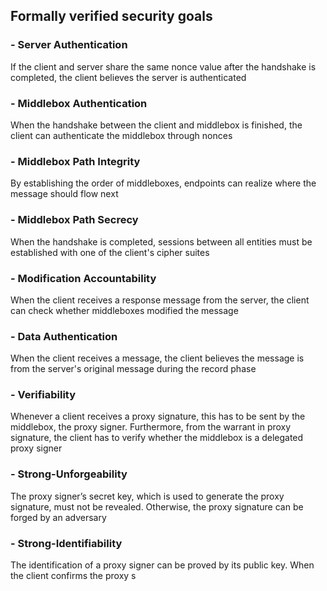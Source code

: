 ## Formally verified security goals
  ### - Server Authentication
   If the client and server share the same nonce value after the handshake is completed, the client believes the server is authenticated
 
  ### - Middlebox Authentication
When the handshake between the client and middlebox is finished, the client can authenticate the middlebox through nonces

  ### - Middlebox Path Integrity
By establishing the order of middleboxes, endpoints can realize where the message should flow next

  ### - Middlebox Path Secrecy
When the handshake is completed, sessions between all entities must be established with one of the client's cipher suites

  ### -  Modification Accountability
When the client receives a response message from the server, the client can check whether middleboxes modified the message

  ### -  Data Authentication
When the client receives a message, the client believes the message is from the server's original message during the record phase

  ### -  Verifiability
Whenever a client receives a proxy signature, this has to be sent by the middlebox, the proxy signer. Furthermore, from the warrant in proxy signature, the client has to verify whether the middlebox is a delegated proxy signer

  ### -  Strong-Unforgeability
The proxy signer’s secret key, which is used to generate the proxy signature, must not be revealed. Otherwise, the proxy signature can be forged by an adversary

  ### -  Strong-Identifiability
  The identification of a proxy signer can be proved by its public key. When the client confirms the proxy s
